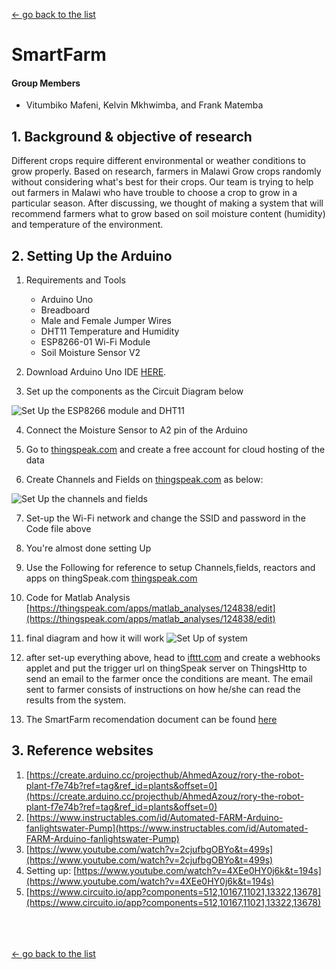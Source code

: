 [← go back to the list](../../HCI.md)

# SmartFarm

#### Group Members
- Vitumbiko Mafeni, Kelvin Mkhwimba, and Frank Matemba

## 1. Background & objective of research
Different crops require different environmental or weather conditions to grow properly. Based on research, farmers in Malawi Grow crops randomly without considering what's best for their crops. Our team is trying to help out farmers in Malawi who have trouble to choose a crop to grow in a particular season. After discussing, we thought of making a system that will recommend farmers what to grow based on soil moisture content (humidity) and temperature of the environment.  

## 2. Setting Up the Arduino
1. Requirements and Tools
	- Arduino Uno
	- Breadboard
	- Male and Female Jumper Wires
	- DHT11 Temperature and Humidity
	- ESP8266-01 Wi-Fi Module
	- Soil Moisture Sensor V2

2. Download Arduino Uno IDE [HERE](https://www.arduino.cc/en/Main/Software).

3. Set up the components as the Circuit Diagram below

![Set Up the ESP8266 module and DHT11](img/1.png)

4. Connect the Moisture Sensor to A2 pin of the Arduino 

5. Go to [thingspeak.com](https://www.thingspeak.com) and create a free account for cloud hosting of the data

6. Create Channels and Fields on [thingspeak.com](https://thingspeak.com/channels) as below:

![Set Up the channels and fields](img/2.jpg)

7. Set-up the Wi-Fi network and change the SSID and password in the Code file above

8. You're almost done setting Up

9. Use the Following for reference to setup Channels,fields, reactors and apps on thingSpeak.com [thingspeak.com](https://thingspeak.com/channels/766328)

10. Code for Matlab Analysis [https://thingspeak.com/apps/matlab_analyses/124838/edit](https://thingspeak.com/apps/matlab_analyses/124838/edit)

11. final diagram and how it will work ![Set Up of system](img/3.jpg)

12. after set-up everything above, head to [ifttt.com](https://ifttt.com/my_applets) and create a webhooks applet and put the trigger url on thingSpeak server on ThingsHttp to send an email to the farmer once the conditions are meant. The email sent to farmer consists of instructions on how he/she can read the results from the system.

13. The SmartFarm recomendation document can be found [here](http://bit.ly/2Jpk5ig)

## 3. Reference websites
1. [https://create.arduino.cc/projecthub/AhmedAzouz/rory-the-robot-plant-f7e74b?ref=tag&ref_id=plants&offset=0](https://create.arduino.cc/projecthub/AhmedAzouz/rory-the-robot-plant-f7e74b?ref=tag&ref_id=plants&offset=0)
2. [https://www.instructables.com/id/Automated-FARM-Arduino-fanlightswater-Pump](https://www.instructables.com/id/Automated-FARM-Arduino-fanlightswater-Pump)
3. [https://www.youtube.com/watch?v=2cjufbgOBYo&t=499s](https://www.youtube.com/watch?v=2cjufbgOBYo&t=499s)
4. Setting up: [https://www.youtube.com/watch?v=4XEe0HY0j6k&t=194s](https://www.youtube.com/watch?v=4XEe0HY0j6k&t=194s)
5. [https://www.circuito.io/app?components=512,10167,11021,13322,13678](https://www.circuito.io/app?components=512,10167,11021,13322,13678)

<br><br><br>
[← go back to the list](https://HandongHCI.github.io/StudentProjects/HCI2019S)